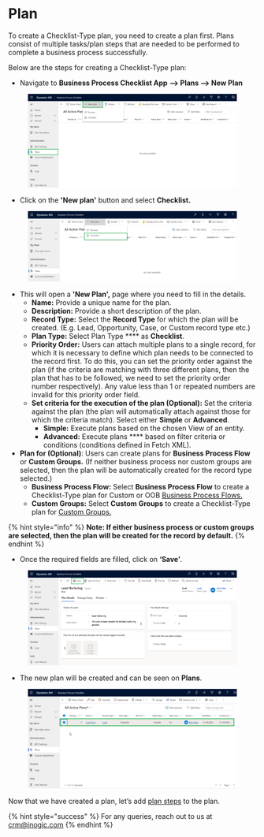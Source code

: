 # Plan

To create a Checklist-Type plan, you need to create a plan first. Plans consist of multiple tasks/plan steps that are needed to be performed to complete a business process successfully.

Below are the steps for creating a Checklist-Type plan:

* Navigate to **Business Process Checklist App** **--> Plans --> New Plan**

<figure><img src="../../../../.gitbook/assets/Configuration entity _1.png" alt=""><figcaption></figcaption></figure>

* Click on the **'New plan'** button and select **Checklist.**

<figure><img src="../../../../.gitbook/assets/Configuration entity checklist _2.png" alt=""><figcaption></figcaption></figure>

* This will open a **'New Plan',** page where you need to fill in the details.
  * **Name:** Provide a unique name for the plan.
  * **Description:** Provide a short description of the plan.
  * **Record Type:** Select the **Record Type** for which the plan will be created. (E.g. Lead, Opportunity, Case, or Custom record type etc.)
  * **Plan Type:** Select Plan Type **** as **Checklist**.
  * **Priority Order:** Users can attach multiple plans to a single record, for which it is necessary to define which plan needs to be connected to the record first. To do this, you can set the priority order against the plan (if the criteria are matching with three different plans, then the plan that has to be followed, we need to set the priority order number respectively). Any value less than 1 or repeated numbers are invalid for this priority order field.
  * **Set criteria for the execution of the plan (Optional):** Set the criteria against the plan (the plan will automatically attach against those for which the criteria match). Select either **Simple** or **Advanced**.
    * **Simple:** Execute plans based on the chosen View of an entity.
    * **Advanced:** Execute plans **** based on filter criteria or conditions (conditions defined in Fetch XML).
* **Plan for (Optional)**: Users can create plans for **Business Process Flow** or **Custom Groups.** (If neither business process nor custom groups are selected, then the plan will be automatically created for the record type selected.)
  * **Business Process Flow:** Select **Business Process Flow** to create a Checklist-Type plan for Custom or OOB [Business Process Flows.](https://docs.inogic.com/business-process-checklist/features/manage-plans/create-plan-for-business-process-flow/checklist-type-plan-for-business-process-flow) &#x20;
  * **Custom Groups:** Select **Custom Groups** to create a Checklist-Type plan for [Custom Groups.](https://docs.inogic.com/business-process-checklist/features/manage-plans/create-plan-for-custom-groups/checklist-type-plan-for-custom-groups)

{% hint style="info" %}
**Note: If either business process or custom groups are selected, then the plan will be created for the record by default.**
{% endhint %}

* Once the required fields are filled, click on **‘Save’**.

<figure><img src="../../../../.gitbook/assets/Plan_4 (1).png" alt=""><figcaption></figcaption></figure>

* The new plan will be created and can be seen on **Plans**.

<figure><img src="../../../../.gitbook/assets/Publish checklist.png" alt=""><figcaption></figcaption></figure>

Now that we have created a plan, let’s add [plan steps](https://docs.inogic.com/business-process-checklist/features/manage-plans/create-plan/create-checklist-type-plan/plan-step) to the plan.

{% hint style="success" %}
For any queries, reach out to us at [crm@inogic.com](mailto:crm@inogic.com)
{% endhint %}
